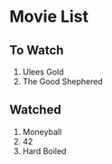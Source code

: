 # Movie List

## To Watch

1. Ulees Gold
1. The Good Shephered

## Watched

1. Moneyball
1. 42
1. Hard Boiled
